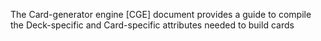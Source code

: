The Card-generator engine [CGE] document provides a guide to compile the Deck-specific and Card-specific attributes needed to build cards
